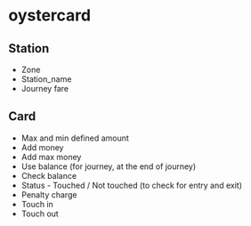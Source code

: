 # oystercard

## Station
- Zone 
- Station_name 
- Journey fare


## Card
- Max and min defined amount 
- Add money
- Add max money
- Use balance (for journey, at the end of journey)
- Check balance
- Status - Touched / Not touched (to check for entry and exit)
- Penalty charge 
- Touch in
- Touch out
